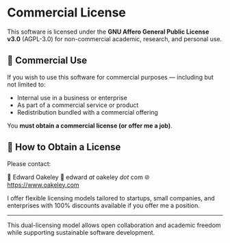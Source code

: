# Commercial License

This software is licensed under the **GNU Affero General Public License v3.0** (AGPL-3.0) for non-commercial academic, research, and personal use.

## 📌 Commercial Use

If you wish to use this software for commercial purposes — including but not limited to:

- Internal use in a business or enterprise
- As part of a commercial service or product
- Redistribution bundled with a commercial offering

You **must obtain a commercial license (or offer me a job)**.

## 💼 How to Obtain a License

Please contact:

📧 Edward Oakeley
📮 edward _at_ oakeley _dot_ com 
🌐 https://www.oakeley.com

I offer flexible licensing models tailored to startups, small companies, and enterprises with 100% discounts available if you offer me a position.

---

This dual-licensing model allows open collaboration and academic freedom while supporting sustainable software development.
